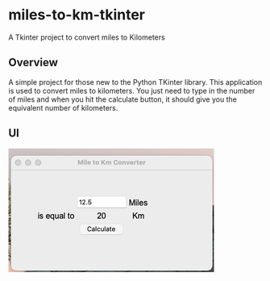 # miles-to-km-tkinter
A Tkinter project to convert miles to Kilometers

## Overview
A simple project for those new to the Python TKinter library. This application is used to convert miles to kilometers. You just need to type in the number of miles and when you hit the calculate button, it should give you the equivalent number of kilometers.

## UI
![Screenshot of PONG game](./assets/images/miles-to-km-ui.png)

